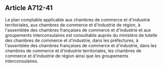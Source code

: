 Article A712-41
----
Le plan comptable applicable aux chambres de commerce et d'industrie
territoriales, aux chambres de commerce et d'industrie de région, à l'assemblée
des chambres françaises de commerce et d'industrie et aux groupements
interconsulaires est consultable auprès du ministère de tutelle des chambres de
commerce et d'industrie, dans les préfectures, à l'assemblée des chambres
françaises de commerce et d'industrie, dans les chambres de commerce et
d'industrie territoriales, les chambres de commerce et d'industrie de région
ainsi que les groupements interconsulaires.
